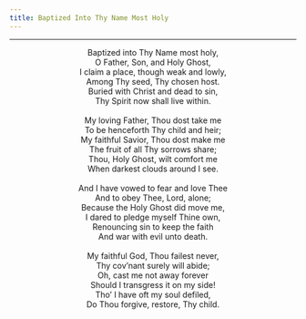 ```yaml
---
title: Baptized Into Thy Name Most Holy
---
```


---
<center>
Baptized into Thy Name most holy,<br/>
O Father, Son, and Holy Ghost,<br/>
I claim a place, though weak and lowly,<br/>
Among Thy seed, Thy chosen host.<br/>
Buried with Christ and dead to sin,<br/>
Thy Spirit now shall live within.<br/>
<br/>
My loving Father, Thou dost take me<br/>
To be henceforth Thy child and heir;<br/>
My faithful Savior, Thou dost make me<br/>
The fruit of all Thy sorrows share;<br/>
Thou, Holy Ghost, wilt comfort me<br/>
When darkest clouds around I see.<br/>
<br/>
And I have vowed to fear and love Thee<br/>
And to obey Thee, Lord, alone;<br/>
Because the Holy Ghost did move me,<br/>
I dared to pledge myself Thine own,<br/>
Renouncing sin to keep the faith<br/>
And war with evil unto death.<br/>
<br/>
My faithful God, Thou failest never,<br/>
Thy cov’nant surely will abide;<br/>
Oh, cast me not away forever<br/>
Should I transgress it on my side!<br/>
Tho’ I have oft my soul defiled,<br/>
Do Thou forgive, restore, Thy child.
</center>